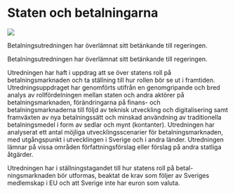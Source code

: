 # Staten och betalningarna

![](/contentassets/c01377cf65424cf0b12addf64c04374a/150_200-sou-2023-16-del1-omslagets-framsida.jpg?width=150&quality=85)

Betalningsutredningen har överlämnat sitt betänkande till regeringen.

Betalningsutredningen har överlämnat sitt betänkande till regeringen.

Utredningen har haft i uppdrag att se över statens roll på
betalningsmarknaden och ta ställning till hur rollen bör se ut i framtiden.
Utredningsuppdraget har genomförts utifrån en genomgripande och bred analys av rollfördelningen mellan staten och andra aktörer på betalningsmarknaden, förändringarna på finans- och
betalningsmarknaderna till följd av teknisk utveckling och digitalisering samt framväxten av nya betalningssätt och minskad användning av traditionella betalningsmedel i form av sedlar och mynt (kontanter). Utredningen har analyserat ett antal möjliga utvecklingsscenarier för betalningsmarknaden, med utgångspunkt i utvecklingen i Sverige och i andra länder. Utredningen lämnar på vissa områden författningsförslag eller förslag på andra statliga åtgärder.

Utredningen har i ställningstagandet till hur statens roll på betal-ningsmarknaden bör utformas, beaktat de krav som följer av Sveriges medlemskap i EU och att Sverige inte har euron som valuta.
